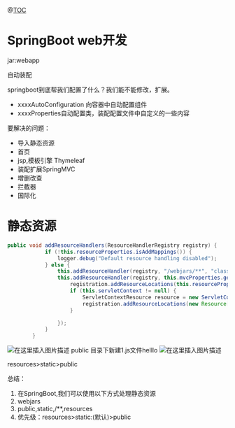 ﻿@[TOC](目录)
# SpringBoot web开发
jar:webapp

自动装配

springboot到底帮我们配置了什么？我们能不能修改，扩展。

 - xxxxAutoConfiguration 向容器中自动配置组件
 - xxxxProperties自动配置类，装配配置文件中自定义的一些内容

要解决的问题：

 - 导入静态资源
 - 首页
 - jsp,模板引擎 Thymeleaf
 - 装配扩展SpringMVC
 - 增删改查
 - 拦截器
 - 国际化
# 静态资源

```java
public void addResourceHandlers(ResourceHandlerRegistry registry) {
            if (!this.resourceProperties.isAddMappings()) {
                logger.debug("Default resource handling disabled");
            } else {
                this.addResourceHandler(registry, "/webjars/**", "classpath:/META-INF/resources/webjars/");
                this.addResourceHandler(registry, this.mvcProperties.getStaticPathPattern(), (registration) -> {
                    registration.addResourceLocations(this.resourceProperties.getStaticLocations());
                    if (this.servletContext != null) {
                        ServletContextResource resource = new ServletContextResource(this.servletContext, "/");
                        registration.addResourceLocations(new Resource[]{resource});
                    }

                });
            }
        }
```


![在这里插入图片描述](https://img-blog.csdnimg.cn/35974f9b403448b4aaba129d69a34929.png)
public 目录下新建1.js文件helllo
![在这里插入图片描述](https://img-blog.csdnimg.cn/a206c7250cd04abcbd040b48e8d52c8b.png)

resources>static>public

总结：

 1. 在SpringBoot,我们可以使用以下方式处理静态资源
 2. webjars
 3. public,static,/**,resources  
 4. 优先级：resources>static:(默认)>public


